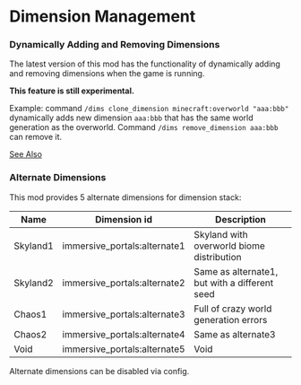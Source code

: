 # Dimension Management

### Dynamically Adding and Removing Dimensions

The latest version of this mod has the functionality of dynamically adding and removing dimensions when the game is running.

**This feature is still experimental.**

Example: command `/dims clone_dimension minecraft:overworld "aaa:bbb"` dynamically adds new dimension `aaa:bbb` that has the same world generation as the overworld. Command `/dims remove_dimension aaa:bbb` can remove it.

[See Also](./Commands-Reference#dimension-management-commands)

### Alternate Dimensions

This mod provides 5 alternate dimensions for dimension stack:

|Name|Dimension id|Description|
|-|-|-|
|Skyland1|immersive_portals:alternate1| Skyland with overworld biome distribution|
|Skyland2|immersive_portals:alternate2| Same as alternate1, but with a different seed |
|Chaos1|immersive_portals:alternate3| Full of crazy world generation errors|
|Chaos2|immersive_portals:alternate4| Same as alternate3|
|Void|immersive_portals:alternate5| Void|

Alternate dimensions can be disabled via config.
